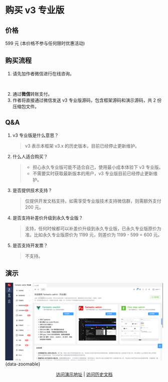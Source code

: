 <script setup>
import { withBase } from 'vitepress'
</script>

# 购买 v3 专业版

## 价格

599 元 (本价格不参与任何限时优惠活动)

## 购买流程

1. 请先加作者微信进行在线咨询。

<p align="center"><img :src="withBase('/friend-wechat.png')" width="300" /></p>

2. 通过**微信**转账支付。
3. 作者将直接通过微信发送 v3 专业版源码，包含框架源码和演示源码，共 2 份压缩包文件。

## Q&A

1. v3 专业版是什么意思？

    > v3 表示本框架 v3.x 的历史版本，目前已经停止更新维护。

2. 什么人适合购买？

    > - 担心永久专业版可能不适合自己，使用最小成本体验下 v3 专业版。
    > - 不需要实时获取最新版本的用户，v3 专业版目前已经停止更新维护。

3. 是否提供技术支持？

    > 仅提供开发文档支持，如需享受专业版技术支持微信群，则需额外支付 200 元。

4. 是否支持补差价升级到永久专业版？

    > 支持，任何时候都可以补差价升级到永久专业版，已永久专业版原价为准。比如永久专业版原价为 1199 元，则差价为 1199 - 599 = 600 元。

5. 是否支持开发票？

    > 不支持。

## 演示

![](public/v3-pro.png){data-zoomable}

<p align="center">
  <a href="https://fantastic-admin.hurui.me/v3-pro-example/" target="_blank">访问演示地址</a>
  |
  <a href="https://fantastic-admin.hurui.me/v3-docs/" target="_blank">访问历史文档</a>
</p>